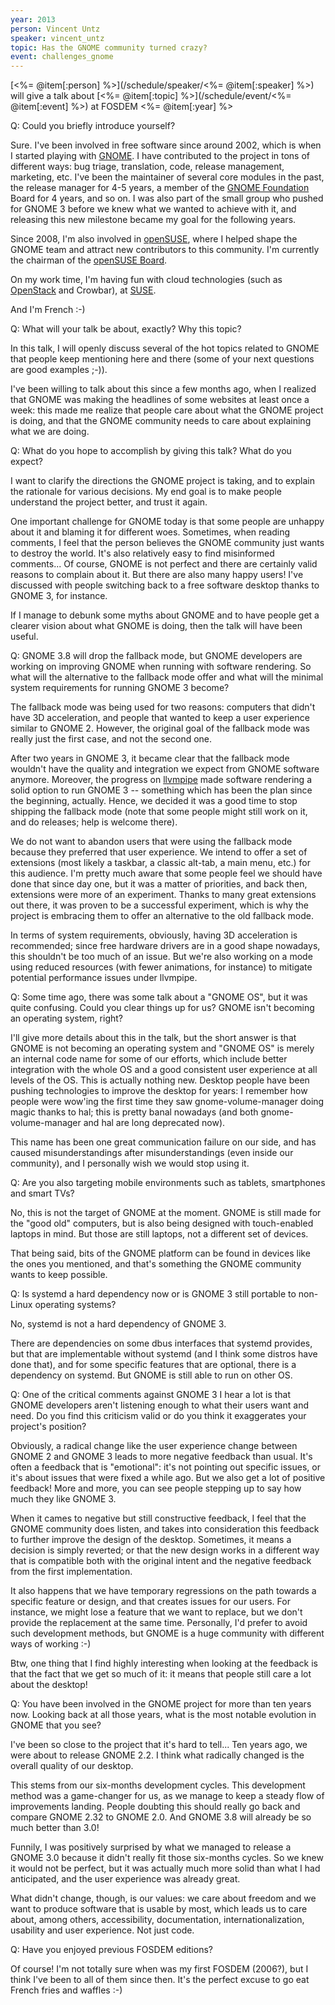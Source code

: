 ```yaml
---
year: 2013
person: Vincent Untz 
speaker: vincent_untz
topic: Has the GNOME community turned crazy?
event: challenges_gnome
---
```


[<%= @item[:person] %>](/schedule/speaker/<%= @item[:speaker] %>) will give a talk about [<%= @item[:topic] %>](/schedule/event/<%= @item[:event] %>) at FOSDEM <%= @item[:year] %>

Q: Could you briefly introduce yourself?

Sure. I've been involved in free software since around 2002, which is when I started playing with [GNOME](http://www.gnome.org/). I have contributed to the project in tons of different ways: bug triage, translation, code, release management, marketing, etc. I've been the maintainer of several core modules in the past, the release manager for 4-5 years, a member of the [GNOME Foundation](http://www.gnome.org/foundation/) Board for 4 years, and so on. I was also part of the small group who pushed for GNOME 3 before we knew what we wanted to achieve with it, and releasing this new milestone became my goal for the following years.

Since 2008, I'm also involved in [openSUSE](http://www.opensuse.org/en/), where I helped shape the GNOME team and attract new contributors to this community. I'm currently the chairman of the [openSUSE Board](http://en.opensuse.org/openSUSE:Board).

On my work time, I'm having fun with cloud technologies (such as [OpenStack](http://www.openstack.org/) and Crowbar), at [SUSE](https://www.suse.com/).

And I'm French :-)

Q: What will your talk be about, exactly? Why this topic?

In this talk, I will openly discuss several of the hot topics related to GNOME that people keep mentioning here and there (some of your next questions are good examples ;-)).                                 
                                                                       
I've been willing to talk about this since a few months ago, when I realized that GNOME was making the headlines of some websites at least once a week: this made me realize that people care about what the GNOME project is doing, and that the GNOME community needs to care about explaining what we are doing.

Q: What do you hope to accomplish by giving this talk? What do you expect?

I want to clarify the directions the GNOME project is taking, and to explain the rationale for various decisions. My end goal is to make people understand the project better, and trust it again.

One important challenge for GNOME today is that some people are unhappy about it and blaming it for different woes. Sometimes, when reading comments, I feel that the person believes the GNOME community just wants to destroy the world. It's also relatively easy to find misinformed comments... Of course, GNOME is not perfect and there are certainly valid reasons to complain about it. But there are also many happy users! I've discussed with people switching back to a free software desktop thanks to GNOME 3, for instance.                                                                                                                                       
                                                                   
If I manage to debunk some myths about GNOME and to have people get a clearer vision about what GNOME is doing, then the talk will have been useful.

Q: GNOME 3.8 will drop the fallback mode, but GNOME developers are working on improving GNOME when running with software rendering. So what will the alternative to the fallback mode offer and what will the minimal system requirements for running GNOME 3 become?

The fallback mode was being used for two reasons: computers that didn't have 3D acceleration, and people that wanted to keep a user experience similar to GNOME 2. However, the original goal of the fallback mode was really just the first case, and not the second one.

After two years in GNOME 3, it became clear that the fallback mode wouldn't have the quality and integration we expect from GNOME software anymore. Moreover, the progress on [llvmpipe](http://www.mesa3d.org/llvmpipe.html) made software rendering a solid option to run GNOME 3 -- something which has been the plan since the beginning, actually. Hence, we decided it was a good time to stop shipping the fallback mode (note that some people might still work on it, and do releases; help is welcome there).

We do not want to abandon users that were using the fallback mode because they preferred that user experience. We intend to offer a set of extensions (most likely a taskbar, a classic alt-tab, a main menu, etc.) for this audience. I'm pretty much aware that some people feel we should have done that since day one, but it was a matter of priorities, and back then, extensions were more of an experiment. Thanks to many great extensions out there, it was proven to be a successful experiment, which is why the project is embracing them to offer an alternative to the old fallback mode.

In terms of system requirements, obviously, having 3D acceleration is recommended; since free hardware drivers are in a good shape nowadays, this shouldn't be too much of an issue. But we're also working on a mode using reduced resources (with fewer animations, for instance) to mitigate potential performance issues under llvmpipe.

Q: Some time ago, there was some talk about a "GNOME OS", but it was quite confusing. Could you clear things up for us? GNOME isn't becoming an operating system, right?

I'll give more details about this in the talk, but the short answer is that GNOME is not becoming an operating system and "GNOME OS" is merely an internal code name for some of our efforts, which include better integration with the whole OS and a good consistent user experience at all levels of the OS. This is actually nothing new. Desktop people have been pushing technologies to improve the desktop for years: I remember how people were wow'ing the first time they saw gnome-volume-manager doing magic thanks to hal; this is pretty banal nowadays (and both gnome-volume-manager and hal are long deprecated now).

This name has been one great communication failure on our side, and has caused misunderstandings after misunderstandings (even inside our community), and I personally wish we would stop using it.

Q: Are you also targeting mobile environments such as tablets, smartphones and smart TVs?

No, this is not the target of GNOME at the moment. GNOME is still made for the "good old" computers, but is also being designed with touch-enabled laptops in mind. But those are still laptops, not a different set of devices.

That being said, bits of the GNOME platform can be found in devices like the ones you mentioned, and that's something the GNOME community wants to keep possible.

Q: Is systemd a hard dependency now or is GNOME 3 still portable to non-Linux operating systems?

No, systemd is not a hard dependency of GNOME 3.                        
                                                                      
There are dependencies on some dbus interfaces that systemd provides, but that are implementable without systemd (and I think some distros have done that), and for some specific features that are optional, there is a dependency on systemd. But GNOME is still able to run on other OS.

Q: One of the critical comments against GNOME 3 I hear a lot is that GNOME developers aren't listening enough to what their users want and need. Do you find this criticism valid or do you think it exaggerates your project's position?

Obviously, a radical change like the user experience change between GNOME 2 and GNOME 3 leads to more negative feedback than usual. It's often a feedback that is "emotional": it's not pointing out specific issues, or it's about issues that were fixed a while ago. But we also get a lot of positive feedback! More and more, you can see people stepping up to say how much they like GNOME 3.

When it cames to negative but still constructive feedback, I feel that the GNOME community does listen, and takes into consideration this feedback to further improve the design of the desktop. Sometimes, it means a decision is simply reverted; or that the new design works in a different way that is compatible both with the original intent and the negative feedback from the first implementation.

It also happens that we have temporary regressions on the path towards a specific feature or design, and that creates issues for our users. For instance, we might lose a feature that we want to replace, but we don't provide the replacement at the same time. Personally, I'd prefer to avoid such development methods, but GNOME is a huge community with different ways of working :-)

Btw, one thing that I find highly interesting when looking at the feedback is that the fact that we get so much of it: it means that people still care a lot about the desktop!

Q: You have been involved in the GNOME project for more than ten years now. Looking back at all those years, what is the most notable evolution in GNOME that you see?

I've been so close to the project that it's hard to tell... Ten years ago, we were about to release GNOME 2.2. I think what radically changed is the overall quality of our desktop.

This stems from our six-months development cycles. This development method was a game-changer for us, as we manage to keep a steady flow of improvements landing. People doubting this should really go back and compare GNOME 2.32 to GNOME 2.0. And GNOME 3.8 will already be so much better than 3.0!

Funnily, I was positively surprised by what we managed to release a GNOME 3.0 because it didn't really fit those six-months cycles. So we knew it would not be perfect, but it was actually much more solid than what I had anticipated, and the user experience was already great.

What didn't change, though, is our values: we care about freedom and we want to produce software that is usable by most, which leads us to care about, among others, accessibility, documentation, internationalization, usability and user experience. Not just code.

Q: Have you enjoyed previous FOSDEM editions?

Of course! I'm not totally sure when was my first FOSDEM (2006?), but I think I've been to all of them since then. It's the perfect excuse to go eat French fries and waffles :-) 
